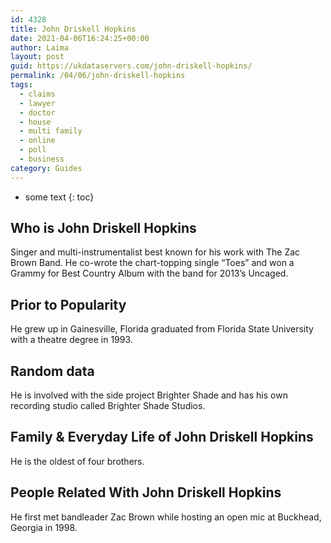 ```yaml
---
id: 4328
title: John Driskell Hopkins
date: 2021-04-06T16:24:25+00:00
author: Laima
layout: post
guid: https://ukdataservers.com/john-driskell-hopkins/
permalink: /04/06/john-driskell-hopkins
tags:
  - claims
  - lawyer
  - doctor
  - house
  - multi family
  - online
  - poll
  - business
category: Guides
---
```


* some text
{: toc}


## Who is John Driskell Hopkins
                  
                  
                  
Singer and multi-instrumentalist best known for his work with The Zac Brown Band. He co-wrote the chart-topping single &#8220;Toes&#8221; and won a Grammy for Best Country Album with the band for 2013&#8217;s Uncaged.
                  
              
            
              
            
                
                
                
## Prior to Popularity
                  
                  
                  
He grew up in Gainesville, Florida graduated from Florida State University with a theatre degree in 1993.
                  
              
            
              
            
                
                
                
## Random data
                  
                  
                  
He is involved with the side project Brighter Shade and has his own recording studio called Brighter Shade Studios.
                  
              
            
              
            
                
                
                
## Family & Everyday Life of John Driskell Hopkins
                  
                  
                  
He is the oldest of four brothers.
                  
              
            
              
            
                
                
                
## People Related With John Driskell Hopkins
                  
                  
                  
He first met bandleader Zac Brown while hosting an open mic at Buckhead, Georgia in 1998.
                  
              
            
              
            
                
              
            
              
              
            
            
              
            
          
          
          
